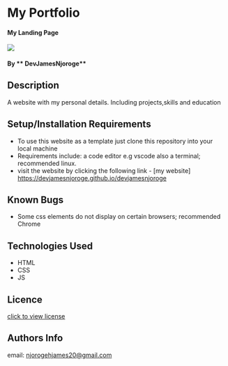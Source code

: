 # My Portfolio

#### My Landing Page
<img src="https://github.com/devjamesnjoroge/devjamesnjoroge/blob/master/images/about.jpg">

#### By ** DevJamesNjoroge**

## Description

A website with my personal details. Including projects,skills and education

## Setup/Installation Requirements

- To use this website as a template just clone this repository into your local machine
- Requirements include: a code editor e.g vscode also a terminal; recommended linux.
- visit the website by clicking the following link - [my website] https://devjamesnjoroge.github.io/devjamesnjoroge

## Known Bugs

- Some css elements do not display on certain browsers; recommended Chrome

## Technologies Used

* HTML
* CSS
* JS

## Licence

[click to view license](LICENSE)

## Authors Info

email: njorogehjames20@gmail.com


